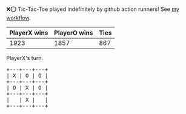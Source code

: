 :x::o: Tic-Tac-Toe played indefinitely by github action runners! See [my workflow](.github/workflows/play.yaml).

|PlayerX wins|PlayerO wins|Ties|
|-|-|-|
|1923|1857|867|

PlayerX's turn.

<pre>
+---+---+---+
| X | O | O |
+---+---+---+
| O | X | O |
+---+---+---+
|   | X |   |
+---+---+---+
</pre>
